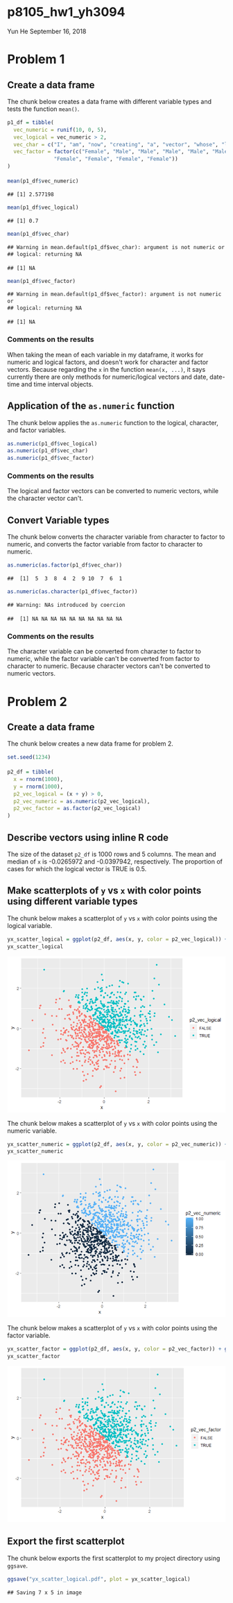 p8105\_hw1\_yh3094
================
Yun He
September 16, 2018

Problem 1
=========

Create a data frame
-------------------

The chunk below creates a data frame with different variable types and tests the function `mean()`.

``` r
p1_df = tibble(
  vec_numeric = runif(10, 0, 5),
  vec_logical = vec_numeric > 2,
  vec_char = c("I", "am", "now", "creating", "a", "vector", "whose", "length", "is", "10"),
  vec_factor = factor(c("Female", "Male", "Male", "Male", "Male", "Male", 
               "Female", "Female", "Female", "Female"))
)

mean(p1_df$vec_numeric)
```

    ## [1] 2.577198

``` r
mean(p1_df$vec_logical)
```

    ## [1] 0.7

``` r
mean(p1_df$vec_char)
```

    ## Warning in mean.default(p1_df$vec_char): argument is not numeric or
    ## logical: returning NA

    ## [1] NA

``` r
mean(p1_df$vec_factor)
```

    ## Warning in mean.default(p1_df$vec_factor): argument is not numeric or
    ## logical: returning NA

    ## [1] NA

### Comments on the results

When taking the mean of each variable in my dataframe, it works for numeric and logical factors, and doesn't work for character and factor vectors. Because regarding the `x` in the function `mean(x, ...)`, it says currently there are only methods for numeric/logical vectors and date, date-time and time interval objects.

Application of the `as.numeric` function
----------------------------------------

The chunk below applies the `as.numeric` function to the logical, character, and factor variables.

``` r
as.numeric(p1_df$vec_logical)
as.numeric(p1_df$vec_char)
as.numeric(p1_df$vec_factor)
```

### Comments on the results

The logical and factor vectors can be converted to numeric vectors, while the character vector can't.

Convert Variable types
----------------------

The chunk below converts the character variable from character to factor to numeric, and converts the factor variable from factor to character to numeric.

``` r
as.numeric(as.factor(p1_df$vec_char))
```

    ##  [1]  5  3  8  4  2  9 10  7  6  1

``` r
as.numeric(as.character(p1_df$vec_factor))
```

    ## Warning: NAs introduced by coercion

    ##  [1] NA NA NA NA NA NA NA NA NA NA

### Comments on the results

The character variable can be converted from character to factor to numeric, while the factor variable can't be converted from factor to character to numeric. Because character vectors can't be converted to numeric vectors.

Problem 2
=========

Create a data frame
-------------------

The chunk below creates a new data frame for problem 2.

``` r
set.seed(1234)

p2_df = tibble(
  x = rnorm(1000),
  y = rnorm(1000),
  p2_vec_logical = (x + y) > 0,
  p2_vec_numeric = as.numeric(p2_vec_logical),
  p2_vec_factor = as.factor(p2_vec_logical)
)
```

Describe vectors using inline R code
------------------------------------

The size of the dataset `p2_df` is 1000 rows and 5 columns. The mean and median of `x` is -0.0265972 and -0.0397942, respectively. The proportion of cases for which the logical vector is TRUE is 0.5.

Make scatterplots of `y` vs `x` with color points using different variable types
--------------------------------------------------------------------------------

The chunk below makes a scatterplot of `y` vs `x` with color points using the logical variable.

``` r
yx_scatter_logical = ggplot(p2_df, aes(x, y, color = p2_vec_logical)) + geom_point()
yx_scatter_logical
```

![](p8105_hw1_yh3094_files/figure-markdown_github/p2_yx_scatter_logical-1.png)

The chunk below makes a scatterplot of `y` vs `x` with color points using the numeric variable.

``` r
yx_scatter_numeric = ggplot(p2_df, aes(x, y, color = p2_vec_numeric)) + geom_point()
yx_scatter_numeric
```

![](p8105_hw1_yh3094_files/figure-markdown_github/p2_yx_scatter_numeric-1.png)

The chunk below makes a scatterplot of `y` vs `x` with color points using the factor variable.

``` r
yx_scatter_factor = ggplot(p2_df, aes(x, y, color = p2_vec_factor)) + geom_point()
yx_scatter_factor
```

![](p8105_hw1_yh3094_files/figure-markdown_github/p2_yx_scatter_factor-1.png)

Export the first scatterplot
----------------------------

The chunk below exports the first scatterplot to my project directory using `ggsave`.

``` r
ggsave("yx_scatter_logical.pdf", plot = yx_scatter_logical)
```

    ## Saving 7 x 5 in image
